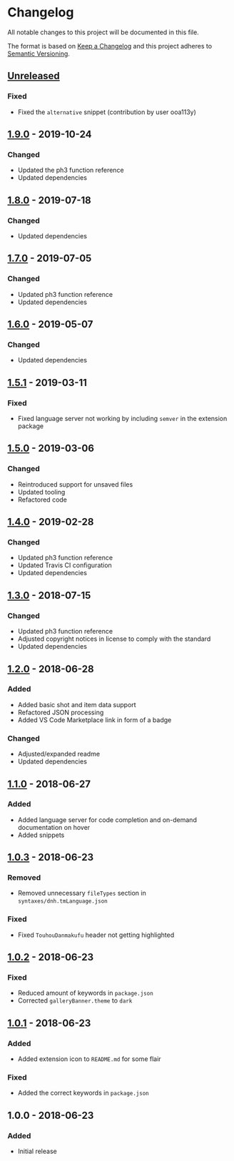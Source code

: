 # Changelog

All notable changes to this project will be documented in this file.

The format is based on [Keep a Changelog](http://keepachangelog.com/en/1.0.0/)
and this project adheres to [Semantic Versioning](http://semver.org/spec/v2.0.0.html).

## [Unreleased]

### Fixed

+ Fixed the `alternative` snippet (contribution by user ooa113y)

## [1.9.0] - 2019-10-24

### Changed

+ Updated the ph3 function reference
+ Updated dependencies

## [1.8.0] - 2019-07-18

### Changed

+ Updated dependencies

## [1.7.0] - 2019-07-05

### Changed

+ Updated ph3 function reference
+ Updated dependencies

## [1.6.0] - 2019-05-07

### Changed

+ Updated dependencies

## [1.5.1] - 2019-03-11

### Fixed

+ Fixed language server not working by including `semver` in the extension
  package

## [1.5.0] - 2019-03-06

### Changed

+ Reintroduced support for unsaved files
+ Updated tooling
+ Refactored code

## [1.4.0] - 2019-02-28

### Changed

+ Updated ph3 function reference
+ Updated Travis CI configuration
+ Updated dependencies

## [1.3.0] - 2018-07-15

### Changed

+ Updated ph3 function reference
+ Adjusted copyright notices in license to comply with the standard
+ Updated dependencies

## [1.2.0] - 2018-06-28

### Added

+ Added basic shot and item data support
+ Refactored JSON processing
+ Added VS Code Marketplace link in form of a badge

### Changed

+ Adjusted/expanded readme
+ Updated dependencies

## [1.1.0] - 2018-06-27

### Added

+ Added language server for code completion and on-demand documentation on
  hover
+ Added snippets

## [1.0.3] - 2018-06-23

### Removed

+ Removed unnecessary `fileTypes` section in `syntaxes/dnh.tmLanguage.json`

### Fixed

+ Fixed `TouhouDanmakufu` header not getting highlighted

## [1.0.2] - 2018-06-23

### Fixed

+ Reduced amount of keywords in `package.json`
+ Corrected `galleryBanner.theme` to `dark`

## [1.0.1] - 2018-06-23

### Added

+ Added extension icon to `README.md` for some flair

### Fixed

+ Added the correct keywords in `package.json`

## 1.0.0 - 2018-06-23

### Added

+ Initial release

[Unreleased]: https://github.com/mserajnik/dnh/compare/1.9.0...develop
[1.9.0]: https://github.com/mserajnik/dnh/compare/1.8.0...1.9.0
[1.8.0]: https://github.com/mserajnik/dnh/compare/1.7.0...1.8.0
[1.7.0]: https://github.com/mserajnik/dnh/compare/1.6.0...1.7.0
[1.6.0]: https://github.com/mserajnik/dnh/compare/1.5.1...1.6.0
[1.5.1]: https://github.com/mserajnik/dnh/compare/1.5.0...1.5.1
[1.5.0]: https://github.com/mserajnik/dnh/compare/1.4.0...1.5.0
[1.4.0]: https://github.com/mserajnik/dnh/compare/1.3.0...1.4.0
[1.3.0]: https://github.com/mserajnik/dnh/compare/1.2.0...1.3.0
[1.2.0]: https://github.com/mserajnik/dnh/compare/1.1.0...1.2.0
[1.1.0]: https://github.com/mserajnik/dnh/compare/1.0.3...1.1.0
[1.0.3]: https://github.com/mserajnik/dnh/compare/1.0.2...1.0.3
[1.0.2]: https://github.com/mserajnik/dnh/compare/1.0.1...1.0.2
[1.0.1]: https://github.com/mserajnik/dnh/compare/1.0.0...1.0.1
